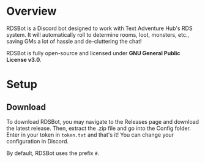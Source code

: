 # Overview

RDSBot is a Discord bot designed to work with Text Adventure Hub's RDS system. It will automatically roll to determine rooms, loot, monsters, etc., saving GMs a lot of hassle and de-cluttering the chat!

RDSBot is fully open-source and licensed under **GNU General Public License v3.0**.

# Setup

## Download

To download RDSBot, you may navigate to the Releases page and download the latest release. Then, extract the .zip file and go into the Config folder. Enter in your token in `token.txt` and that's it! You can change your configuration in Discord.

By default, RDSBot uses the prefix `#`.
